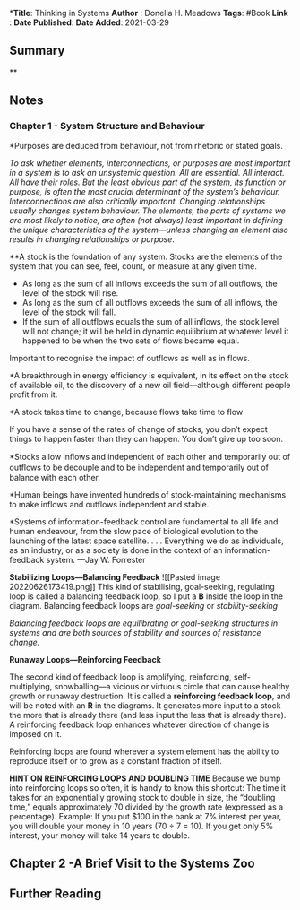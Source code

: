 ***Title**: Thinking in Systems
**Author**  : Donella H. Meadows
**Tags**: #Book
**Link** : 
**Date Published**:
**Date Added**: 2021-03-29
## Summary 
**

## Notes
### Chapter 1 -  System Structure and Behaviour
*Purposes are deduced from behaviour, not from rhetoric or stated goals.

*To ask whether elements, interconnections, or purposes are most important in a system is to ask an unsystemic question. All are essential. All interact. All have their roles. But the least obvious part of the system, its function or purpose, is often the most crucial determinant of the system’s behaviour. Interconnections are also critically important. Changing relationships usually changes system behaviour. The elements, the parts of systems we are most likely to notice, are often (not always) least important in defining
the unique characteristics of the system—unless changing an element also
results in changing relationships or purpose*.

**A stock is the foundation of any system. Stocks are the elements of the
system that you can see, feel, count, or measure at any given time.

* As long as the sum of all inflows exceeds the sum of all outflows, the level of the stock will rise.
* As long as the sum of all outflows exceeds the sum of all inflows, the level of the stock will fall.
* If the sum of all outflows equals the sum of all inflows, the stock level will not change; it will be held in dynamic equilibrium at whatever level it happened to be when the two sets of flows became equal.

Important  to recognise the impact of outflows as well as in flows.

*A breakthrough in energy efficiency is equivalent, in its effect on the stock of available oil, to the discovery of a new oil field—although different people profit from it.

*A stock takes time to change, because flows take time to flow

If you have a sense of the rates of change of stocks, you don’t expect things to happen faster than they can happen. You don’t give up too soon.

*Stocks allow inﬂows and independent of each other and temporarily out of
outﬂows to be decouple and to be independent and temporarily out of
balance with each other.

*Human beings have invented hundreds of stock-maintaining mechanisms to make inflows and outflows independent and stable.

*Systems of information-feedback control are fundamental to all life and human endeavour, from the slow pace of biological evolution to the launching of the latest space satellite. . . . Everything we do as individuals, as an industry, or as a society is done in the
context of an information-feedback system.
—Jay W. Forrester

**Stabilizing Loops—Balancing Feedback**
![[Pasted image 20220626173419.png]]
This kind of stabilising, goal-seeking, regulating loop is called a balancing feedback loop, so I put a **B** inside the loop in the diagram. Balancing feedback loops are *goal-seeking* or *stability-seeking*

*Balancing feedback loops are equilibrating or goal-seeking structures in systems and are both sources of stability  and sources of resistance change.*

**Runaway Loops—Reinforcing Feedback**

The second kind of feedback loop is amplifying, reinforcing, self-multiplying, snowballing—a vicious or virtuous circle that can cause healthy growth or runaway destruction. It is called a **reinforcing feedback loop**, and will be noted with an **R** in the diagrams. It generates more input to a stock the more that is already there (and less input the less that is already there). A reinforcing feedback loop enhances whatever direction of change is imposed on it.

Reinforcing loops are found wherever a system element has the ability to reproduce itself or to grow as a constant fraction of itself. 

**HINT ON REINFORCING LOOPS AND DOUBLING TIME**
Because we bump into reinforcing loops so often, it is handy to know this shortcut: The time it takes for an exponentially growing stock to double in size, the “doubling time,” equals approximately 70 divided by the growth rate (expressed as a percentage).
Example: If you put $100 in the bank at 7% interest per year, you will double your money in 10 years (70 ÷ 7 = 10). If you get only 5% interest, your money will take 14 years to double.

## Chapter 2 -A Brief Visit to the Systems Zoo
## Further Reading